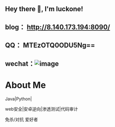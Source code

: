 ## Hey there 👋, I'm luckone!
## blog： http://8.140.173.194:8090/
## QQ： MTEzOTQ0ODU5Ng==

## wechat：![image](https://user-images.githubusercontent.com/59011386/156575037-38d5e0ce-a582-41b1-9a63-0e30fbceba58.png)




# About Me
Java|Python|


web安全|安卓逆向|渗透测试|代码审计

免杀/对抗 爱好者



